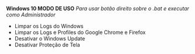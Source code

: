 **Windows 10 MODO DE USO**
*Para usar botão direito sobre o .bat e executar como Administrador*

- Limpar os Logs do Windows
- Limpar os Logs e Profiles do Google Chrome e Firefox
- Desativar o Windows Update
- Desativar Proteção de Tela  
